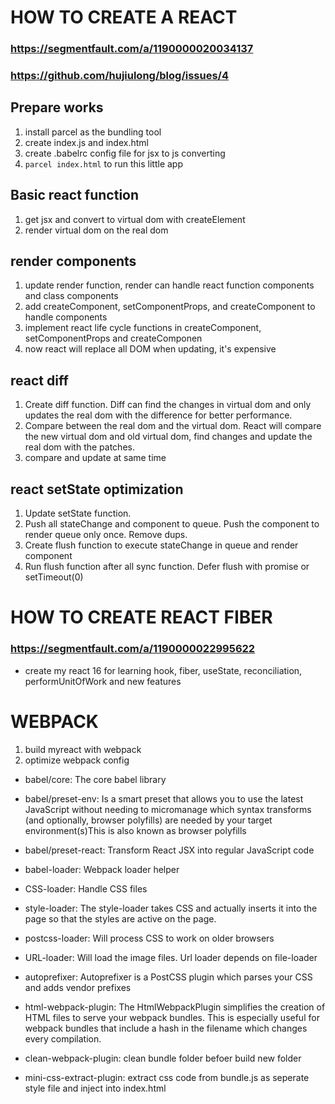 # HOW TO CREATE A REACT

### https://segmentfault.com/a/1190000020034137
### https://github.com/hujiulong/blog/issues/4

## Prepare works
1. install parcel as the bundling tool 
2. create index.js and index.html
3. create .babelrc config file for jsx to js converting
4. `parcel index.html` to run this little app

## Basic react function
1. get jsx and convert to virtual dom with createElement
2. render virtual dom on the real dom

## render components
1. update render function, render can handle react function components and class components
2. add createComponent, setComponentProps, and createComponent to handle components
3. implement react life cycle functions in createComponent, setComponentProps and createComponen
4. now react will replace all DOM when updating, it's expensive

## react diff
1. Create diff function. Diff can find the changes in virtual dom and only updates the real dom with the difference for better performance.
2. Compare between the real dom and the virtual dom. React will compare the new virtual dom and old virtual dom, find changes and update the real dom with the patches.
3. compare and update at same time

## react setState optimization
1. Update setState function.
2. Push all stateChange and component to queue. Push the component to render queue only once. Remove dups.
3. Create flush function to execute stateChange in queue and render component
4. Run flush function after all sync function. Defer flush with promise or setTimeout(0)

# HOW TO CREATE REACT FIBER

### https://segmentfault.com/a/1190000022995622

* create my react 16 for learning hook, fiber, useState, reconciliation, performUnitOfWork and new features

# WEBPACK

1. build myreact with webpack
2. optimize webpack config

* babel/core: The core babel library

* babel/preset-env: Is a smart preset that allows you to use the latest JavaScript without needing to micromanage which syntax transforms (and optionally, browser polyfills) are needed by your target environment(s)This is also known as browser polyfills

* babel/preset-react: Transform React JSX into regular JavaScript code

* babel-loader: Webpack loader helper

* CSS-loader: Handle CSS files

* style-loader: The style-loader takes CSS and actually inserts it into the page so that the styles are active on the page.

* postcss-loader: Will process CSS to work on older browsers

* URL-loader: Will load the image files. Url loader depends on file-loader

* autoprefixer: Autoprefixer is a PostCSS plugin which parses your CSS and adds vendor prefixes

* html-webpack-plugin: The HtmlWebpackPlugin simplifies the creation of HTML files to serve your webpack bundles. This is especially useful for webpack bundles that include a hash in the filename which changes every compilation.

* clean-webpack-plugin: clean bundle folder befoer build new folder

* mini-css-extract-plugin: extract css code from bundle.js as seperate style file and inject into index.html


